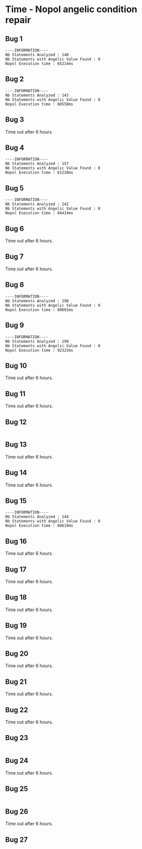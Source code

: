 # Time - Nopol angelic condition repair

## Bug 1

```
----INFORMATION----
Nb Statements Analyzed : 140
Nb Statements with Angelic Value Found : 0
Nopol Execution time : 65214ms
```

## Bug 2

```
----INFORMATION----
Nb Statements Analyzed : 143
Nb Statements with Angelic Value Found : 0
Nopol Execution time : 60558ms
```

## Bug 3

Time out after 6 hours.

## Bug 4

```
----INFORMATION----
Nb Statements Analyzed : 157
Nb Statements with Angelic Value Found : 0
Nopol Execution time : 61228ms
```

## Bug 5

```
----INFORMATION----
Nb Statements Analyzed : 242
Nb Statements with Angelic Value Found : 0
Nopol Execution time : 84414ms
```

## Bug 6

Time out after 6 hours.

## Bug 7

Time out after 6 hours.

## Bug 8

```
----INFORMATION----
Nb Statements Analyzed : 198
Nb Statements with Angelic Value Found : 0
Nopol Execution time : 88601ms
```

## Bug 9

```
----INFORMATION----
Nb Statements Analyzed : 199
Nb Statements with Angelic Value Found : 0
Nopol Execution time : 92323ms
```

## Bug 10

Time out after 6 hours.

## Bug 11

Time out after 6 hours.

## Bug 12

```

```

## Bug 13

Time out after 6 hours.

## Bug 14

Time out after 6 hours.

## Bug 15

```
----INFORMATION----
Nb Statements Analyzed : 144
Nb Statements with Angelic Value Found : 0
Nopol Execution time : 60619ms
```

## Bug 16

Time out after 6 hours.

## Bug 17

Time out after 6 hours.

## Bug 18

Time out after 6 hours.

## Bug 19

Time out after 6 hours.

## Bug 20

Time out after 6 hours.

## Bug 21

Time out after 6 hours.

## Bug 22

Time out after 6 hours.

## Bug 23

```

```

## Bug 24

Time out after 6 hours.

## Bug 25

```

```

## Bug 26

Time out after 6 hours.

## Bug 27

```

```

